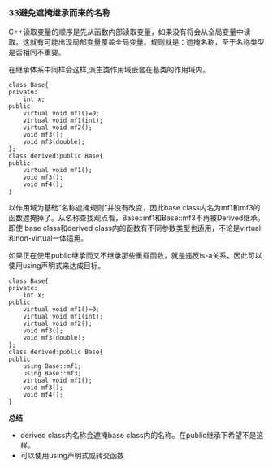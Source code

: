 ### 33避免遮掩继承而来的名称

C++读取变量的顺序是先从函数内部读取变量，如果没有将会从全局变量中读取。这就有可能出现局部变量覆盖全局变量。规则就是：遮掩名称，至于名称类型是否相同不重要。

在继承体系中同样会这样,派生类作用域嵌套在基类的作用域内。

```
class Base{
private:
	int x;
public:
	virtual void mf1()=0;
	virtual void mf1(int);
	virtual void mf2();
	void mf3();
	void mf3(double);
};
class derived:public Base{
public:
	virtual void mf1();
	void mf3();
	void mf4();
}
```

以作用域为基础“名称遮掩规则”并没有改变，因此base class内名为mf1和mf3的函数遮掩掉了。从名称查找观点看，Base::mf1和Base::mf3不再被Derived继承。即使 base class和derived class内的函数有不同参数类型也适用，不论是virtual 和non-virtual一体适用。

如果正在使用public继承而又不继承那些重载函数，就是违反is-a关系，因此可以使用using声明式来达成目标。

```
class Base{
private:
	int x;
public:
	virtual void mf1()=0;
	virtual void mf1(int);
	virtual void mf2();
	void mf3();
	void mf3(double);
};
class derived:public Base{
public:
	using Base::mf1;
	using Base::mf3;
	virtual void mf1();
	void mf3();
	void mf4();
}
```



**总结**

* derived class内名称会遮掩base class内的名称。在public继承下希望不是这样。
* 可以使用using声明式或转交函数